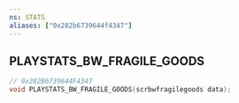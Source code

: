 ```yaml
---
ns: STATS
aliases: ["0x282b6739644f4347"]
---
```

## PLAYSTATS_BW_FRAGILE_GOODS

```c
// 0x282B6739644F4347
void PLAYSTATS_BW_FRAGILE_GOODS(scrbwfragilegoods data);
```
